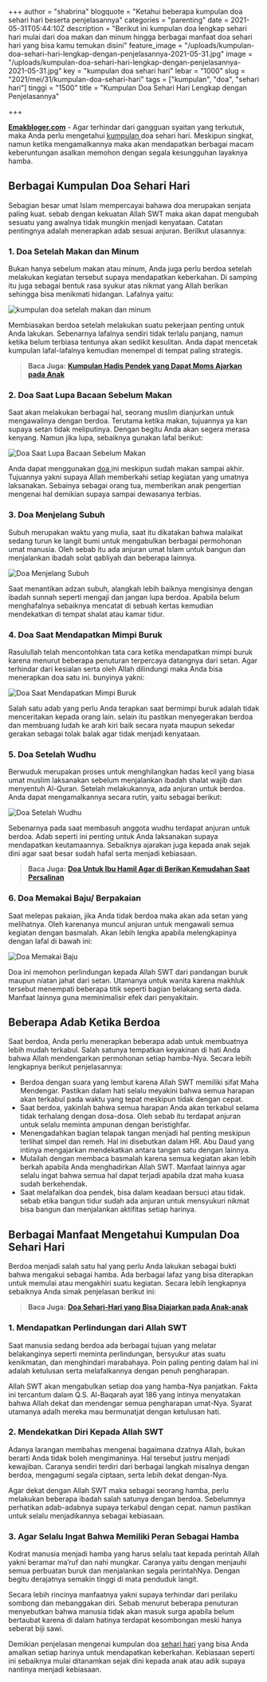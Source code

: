 +++
author = "shabrina"
blogquote = "Ketahui beberapa kumpulan doa sehari hari beserta penjelasannya"
categories = "parenting"
date = 2021-05-31T05:44:10Z
description = "Berikut ini kumpulan doa lengkap sehari hari mulai dari doa makan dan minum hingga berbagai manfaat doa sehari hari yang bisa kamu temukan disini"
feature_image = "/uploads/kumpulan-doa-sehari-hari-lengkap-dengan-penjelasannya-2021-05-31.jpg"
image = "/uploads/kumpulan-doa-sehari-hari-lengkap-dengan-penjelasannya-2021-05-31.jpg"
key = "kumpulan doa sehari hari"
lebar = "1000"
slug = "2021/mei/31/kumpulan-doa-sehari-hari"
tags = ["kumpulan", "doa", "sehari hari"]
tinggi = "1500"
title = "Kumpulan Doa Sehari Hari Lengkap dengan Penjelasannya"

+++

[**Emakbloger.com**](/) - Agar terhindar dari gangguan syaitan yang terkutuk, maka Anda perlu mengetahui [kumpulan ](/tags/kumpulan)doa sehari hari. Meskipun singkat, namun ketika mengamalkannya maka akan mendapatkan berbagai macam keberuntungan asalkan memohon dengan segala kesungguhan layaknya hamba.

## Berbagai Kumpulan Doa Sehari Hari

Sebagian besar umat Islam mempercayai bahawa doa merupakan senjata paling kuat. sebab dengan kekuatan Allah SWT maka akan dapat mengubah sesuatu yang awalnya tidak mungkin menjadi kenyataan. Catatan pentingnya adalah menerapkan adab sesuai anjuran. Berilkut ulasannya:

### 1. Doa Setelah Makan dan Minum

Bukan hanya sebelum makan atau minum, Anda juga perlu berdoa setelah melakukan kegiatan tersebut supaya mendapatkan keberkahan. Di samping itu juga sebagai bentuk rasa syukur atas nikmat yang Allah berikan sehingga bisa menikmati hidangan. Lafalnya yaitu:

![kumpulan doa setelah makan dan minum](/uploads/doa-setelah-makan-dan-minum-2021-05-31.png "kumpulan doa setelah makan dan minum")

Membiasakan berdoa setelah melakukan suatu pekerjaan penting untuk Anda lakukan. Sebenarnya lafalnya sendiri tidak terlalu panjang, namun ketika belum terbiasa tentunya akan sedikit kesulitan. Anda dapat mencetak kumpulan lafal-lafalnya kemudian menempel di tempat paling strategis.

> **Baca Juga:** [**Kumpulan Hadis Pendek yang Dapat Moms Ajarkan pada Anak**](https://www.emakbloger.com/hadits-hadits-pendek/)

### 2. Doa Saat Lupa Bacaan Sebelum Makan

Saat akan melakukan berbagai hal, seorang muslim dianjurkan untuk mengawalinya dengan berdoa. Terutama ketika makan, tujuannya ya kan supaya setan tidak meliputinya. Dengan begitu Anda akan segera merasa kenyang. Namun jika lupa, sebaiknya gunakan lafal berikut:

![Doa Saat Lupa Bacaan Sebelum Makan](/uploads/doa-saat-lupa-bacaan-sebelum-makan-2021-05-31.PNG "Doa Saat Lupa Bacaan Sebelum Makan")

Anda dapat menggunakan [doa ](/tags/doa)ini meskipun sudah makan sampai akhir. Tujuannya yakni supaya Allah memberkahi setiap kegiatan yang umatnya laksanakan. Sebainya sebagai orang tua, memberikan anak pengertian mengenai hal demikian supaya sampai dewasanya terbias.

### 3. Doa Menjelang Subuh

Subuh merupakan waktu yang mulia, saat itu dikatakan bahwa malaikat sedang turun ke langit bumi untuk mengabulkan berbagai permohonan umat manusia. Oleh sebab itu ada anjuran umat Islam untuk bangun dan menjalankan ibadah solat qabliyah dan beberapa lainnya.

![Doa Menjelang Subuh](/uploads/doa-menjelang-subuh-2021-05-31.PNG "Doa Menjelang Subuh")

Saat menantikan adzan subuh, alangkah lebih baiknya mengisinya dengan ibadah sunnah seperti mengaji dan jangan lupa berdoa. Apabila belum menghafalnya sebaiknya mencatat di sebuah kertas kemudian mendekatkan di tempat shalat atau kamar tidur.

### 4. Doa Saat Mendapatkan Mimpi Buruk

Rasulullah telah mencontohkan tata cara ketika mendapatkan mimpi buruk karena menurut beberapa penuturan terpercaya datangnya dari setan. Agar terhindar dari kesialan serta oleh Allah dilindungi maka Anda bisa menerapkan doa satu ini. bunyinya yakni:

![Doa Saat Mendapatkan Mimpi Buruk](/uploads/doa-saat-mendapat-mimpi-buruk-2021-05-31.PNG "Doa Saat Mendapatkan Mimpi Buruk")

Salah satu adab yang perlu Anda terapkan saat bermimpi buruk adalah tidak menceritakan kepada orang lain. selain itu pastikan menyegerakan berdoa dan membuang ludah ke arah kiri baik secara nyata maupun sekedar gerakan sebagai tolak balak agar tidak menjadi kenyataan.

### 5. Doa Setelah Wudhu

Berwuduk merupakan proses untuk menghilangkan hadas kecil yang biasa umat muslim laksanakan sebelum menjalankan ibadah shalat wajib dan menyentuh Al-Quran. Setelah melakukannya, ada anjuran untuk berdoa. Anda dapat mengamalkannya secara rutin, yaitu sebagai berikut:

![Doa Setelah Wudhu](/uploads/doa-setelah-whudu-2021-05-31.PNG "Doa Setelah Wudhu")

Sebenarnya pada saat membasuh anggota wudhu terdapat anjuran untuk berdoa. Adab seperti ini penting untuk Anda laksanakan supaya mendapatkan keutamaannya. Sebaiknya ajarakan juga kepada anak sejak dini agar saat besar sudah hafal serta menjadi kebiasaan.

> **Baca Juga:** [**Doa Untuk Ibu Hamil Agar di Berikan Kemudahan Saat Persalinan**](https://www.emakbloger.com/doa-untuk-ibu-hamil/)

### 6. Doa Memakai Baju/ Berpakaian

Saat melepas pakaian, jika Anda tidak berdoa maka akan ada setan yang melihatnya. Oleh karenanya muncul anjuran untuk mengawali semua kegiatan dengan basmalah. Akan lebih lengka apabila melengkapinya dengan lafal di bawah ini:

![Doa Memakai Baju](/uploads/doa-saat-hendak-memakai-baju-2021-05-31.PNG "Doa Memakai Baju")

Doa ini memohon perlindungan kepada Allah SWT dari pandangan buruk maupun niatan jahat dari setan. Utamanya untuk wanita karena makhluk tersebut menempati beberapa titik seperti bagian belakang serta dada. Manfaat lainnya guna meminimalisir efek dari penyakitain.

## Beberapa Adab Ketika Berdoa

Saat berdoa, Anda perlu menerapkan beberapa adab untuk membuatnya lebih mudah terkabul. Salah satunya tempatkan keyakinan di hati Anda bahwa Allah mendengarkan permohonan setiap hamba-Nya. Secara lebih lengkapnya berikut penjelasannya:

- Berdoa dengan suara yang lembut karena Allah SWT memiliki sifat Maha Mendengar. Pastikan dalam hati selalu meyakini bahwa semua harapan akan terkabul pada waktu yang tepat meskipun tidak dengan cepat.
- Saat berdoa, yakinlah bahwa semua harapan Anda akan terkabul selama tidak terhalang dengan dosa-dosa. Oleh sebab itu terdapat anjuran untuk selalu meminta ampunan dengan beristighfar.
- Menengadahkan bagian telapak tangan menjadi hal penting meskipun terlihat simpel dan remeh. Hal ini disebutkan dalam HR. Abu Daud yang intinya mengajarkan mendekatkan antara tangan satu dengan lainnya.
- Mulailah dengan membaca basmalah karena semua kegiatan akan lebih berkah apabila Anda menghadirkan Allah SWT. Manfaat lainnya agar selalu ingat bahwa semua hal dapat terjadi apabila dzat maha kuasa sudah berkehendak.
- Saat melafalkan doa pendek, bisa dalam keadaan bersuci atau tidak. sebab etika bangun tidur sudah ada anjuran untuk mensyukuri nikmat bisa bangun dan menjalankan aktifitas setiap harinya.

## Berbagai Manfaat Mengetahui Kumpulan Doa Sehari Hari

Berdoa menjadi salah satu hal yang perlu Anda lakukan sebagai bukti bahwa mengakui sebagai hamba. Ada berbagai lafaz yang bisa diterapkan untuk memulai atau mengakhiri suatu kegiatan. Secara lebih lengkapnya sebaiknya Anda simak penjelasan berikut ini:

> **Baca Juga:** [**Doa Sehari-Hari yang Bisa Diajarkan pada Anak-anak**](https://www.emakbloger.com/kumpulan-doa-anak-sehari-hari/)

### 1. Mendapatkan Perlindungan dari Allah SWT

Saat manusia sedang berdoa ada berbagai tujuan yang melatar belakanginya seperti meminta perlindungan, bersyukur atas suatu kenikmatan, dan menghindari marabahaya. Poin paling penting dalam hal ini adalah ketulusan serta melafalkannya dengan penuh pengharapan.

Allah SWT akan mengabulkan setiap doa yang hamba-Nya panjatkan. Fakta ini tercantum dalam Q.S. Al-Baqarah ayat 186 yang intinya menyatakan bahwa Allah dekat dan mendengar semua pengharapan umat-Nya. Syarat utamanya adalh mereka mau bermunatjat dengan ketulusan hati.

### 2. Mendekatkan Diri Kepada Allah SWT

Adanya larangan membahas mengenai bagaimana dzatnya Allah, bukan berarti Anda tidak boleh mengimaninya. Hal tersebut justru menjadi kewajiban. Caranya sendiri terdiri dari berbagai langkah misalnya dengan berdoa, mengagumi segala ciptaan, serta lebih dekat dengan-Nya.

Agar dekat dengan Allah SWT maka sebagai seorang hamba, perlu melakukan beberapa ibadah salah satunya dengan berdoa. Sebelumnya perhatikan adab-adabnya supaya terkabul dengan cepat. namun pastikan untuk selalu menjadikannya sebagai kebiasaan.

### 3. Agar Selalu Ingat Bahwa Memiliki Peran Sebagai Hamba

Kodrat manusia menjadi hamba yang harus selalu taat kepada perintah Allah yakni beramar ma’ruf dan nahi mungkar. Caranya yaitu dengan menjauhi semua perbuatan buruk dan menjalankan segala perintahNya. Dengan begitu derajatnya semakin tinggi di mata penduduk langit.

Secara lebih rincinya manfaatnya yakni supaya terhindar dari perilaku sombong dan mebanggakan diri. Sebab menurut beberapa penuturan menyebutkan bahwa manusia tidak akan masuk surga apabila belum bertaubat karena di dalam hatinya terdapat kesombongan meski hanya seberat biji sawi.

Demikian penjelasan mengenai kumpulan doa [sehari hari](/tags/sehari-hari) yang bisa Anda amalkan setiap harinya untuk mendapatkan keberkahan. Kebiasaan seperti ini sebaiknya mulai ditanamkan sejak dini kepada anak atau adik supaya nantinya menjadi kebiasaan.
